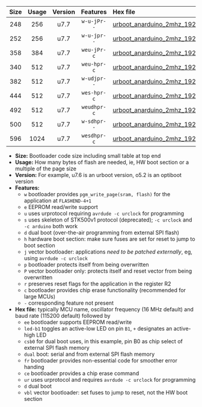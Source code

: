 |Size|Usage|Version|Features|Hex file|
|:-:|:-:|:-:|:-:|:--|
|248|256|u7.7|`w-u-jPr--`|[urboot_anarduino_2mhz_19200bps_led+b1_ur_vbl.hex](https://raw.githubusercontent.com/stefanrueger/urboot.hex/main/boards/anarduino/fcpu_2mhz/19200_bps/urboot_anarduino_2mhz_19200bps_led+b1_ur_vbl.hex)|
|252|256|u7.7|`w-u-jpr--`|[urboot_anarduino_2mhz_19200bps_led+b1_fr_ur_vbl.hex](https://raw.githubusercontent.com/stefanrueger/urboot.hex/main/boards/anarduino/fcpu_2mhz/19200_bps/urboot_anarduino_2mhz_19200bps_led+b1_fr_ur_vbl.hex)|
|358|384|u7.7|`weu-jPr-c`|[urboot_anarduino_2mhz_19200bps_ee_led+b1_fr_ce_ur_vbl.hex](https://raw.githubusercontent.com/stefanrueger/urboot.hex/main/boards/anarduino/fcpu_2mhz/19200_bps/urboot_anarduino_2mhz_19200bps_ee_led+b1_fr_ce_ur_vbl.hex)|
|340|512|u7.7|`weu-hpr-c`|[urboot_anarduino_2mhz_19200bps_ee_led+b1_fr_ce_ur.hex](https://raw.githubusercontent.com/stefanrueger/urboot.hex/main/boards/anarduino/fcpu_2mhz/19200_bps/urboot_anarduino_2mhz_19200bps_ee_led+b1_fr_ce_ur.hex)|
|382|512|u7.7|`w-udjpr--`|[urboot_anarduino_2mhz_19200bps_led+b1_csd5_dual_ur_vbl.hex](https://raw.githubusercontent.com/stefanrueger/urboot.hex/main/boards/anarduino/fcpu_2mhz/19200_bps/urboot_anarduino_2mhz_19200bps_led+b1_csd5_dual_ur_vbl.hex)|
|444|512|u7.7|`wes-hpr-c`|[urboot_anarduino_2mhz_19200bps_ee_led+b1_fr_ce.hex](https://raw.githubusercontent.com/stefanrueger/urboot.hex/main/boards/anarduino/fcpu_2mhz/19200_bps/urboot_anarduino_2mhz_19200bps_ee_led+b1_fr_ce.hex)|
|492|512|u7.7|`weudhpr-c`|[urboot_anarduino_2mhz_19200bps_ee_led+b1_csd5_dual_fr_ce_ur.hex](https://raw.githubusercontent.com/stefanrueger/urboot.hex/main/boards/anarduino/fcpu_2mhz/19200_bps/urboot_anarduino_2mhz_19200bps_ee_led+b1_csd5_dual_fr_ce_ur.hex)|
|500|512|u7.7|`w-sdhpr--`|[urboot_anarduino_2mhz_19200bps_led+b1_csd5_dual_fr.hex](https://raw.githubusercontent.com/stefanrueger/urboot.hex/main/boards/anarduino/fcpu_2mhz/19200_bps/urboot_anarduino_2mhz_19200bps_led+b1_csd5_dual_fr.hex)|
|596|1024|u7.7|`wesdhpr-c`|[urboot_anarduino_2mhz_19200bps_ee_led+b1_csd5_dual_fr_ce.hex](https://raw.githubusercontent.com/stefanrueger/urboot.hex/main/boards/anarduino/fcpu_2mhz/19200_bps/urboot_anarduino_2mhz_19200bps_ee_led+b1_csd5_dual_fr_ce.hex)|

- **Size:** Bootloader code size including small table at top end
- **Usage:** How many bytes of flash are needed, ie, HW boot section or a multiple of the page size
- **Version:** For example, u7.6 is an urboot version, o5.2 is an optiboot version
- **Features:**
  + `w` bootloader provides `pgm_write_page(sram, flash)` for the application at `FLASHEND-4+1`
  + `e` EEPROM read/write support
  + `u` uses urprotocol requiring `avrdude -c urclock` for programming
  + `s` uses skeleton of STK500v1 protocol (deprecated); `-c urclock` and `-c arduino` both work
  + `d` dual boot (over-the-air programming from external SPI flash)
  + `h` hardware boot section: make sure fuses are set for reset to jump to boot section
  + `j` vector bootloader: applications *need to be patched externally*, eg, using `avrdude -c urclock`
  + `p` bootloader protects itself from being overwritten
  + `P` vector bootloader only: protects itself and reset vector from being overwritten
  + `r` preserves reset flags for the application in the register R2
  + `c` bootloader provides chip erase functionality (recommended for large MCUs)
  + `-` corresponding feature not present
- **Hex file:** typically MCU name, oscillator frequency (16 MHz default) and baud rate (115200 default) followed by
  + `ee` bootloader supports EEPROM read/write
  + `led-b1` toggles an active-low LED on pin `B1`, `+` designates an active-high LED
  + `csb0` for dual boot uses, in this example, pin B0 as chip select of external SPI flash memory
  + `dual` boot: serial and from external SPI flash memory
  + `fr` bootloader provides non-essential code for smoother error handing
  + `ce` bootloader provides a chip erase command
  + `ur` uses urprotocol and requires `avrdude -c urclock` for programming
  + `d` dual boot
  + `vbl` vector bootloader: set fuses to jump to reset, not the HW boot section
